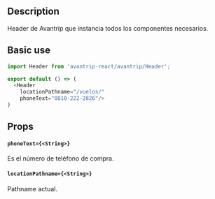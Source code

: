 ## Description
Header de Avantrip que instancia todos los componentes
necesarios.

## Basic use

```javascript
import Header from 'avantrip-react/avantrip/Header';

export default () => (
  <Header
    locationPathname="/vuelos/"
    phoneText="0810-222-2826"/>
)
```

## Props

#### `phoneText={<String>}`
Es el número de teléfono de compra.


#### `locationPathname={<String>}`
Pathname actual.
